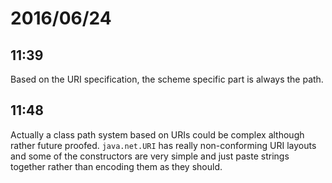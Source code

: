 # 2016/06/24

## 11:39

Based on the URI specification, the scheme specific part is always the path.

## 11:48

Actually a class path system based on URIs could be complex although rather
future proofed. `java.net.URI` has really non-conforming URI layouts and some
of the constructors are very simple and just paste strings together rather
than encoding them as they should.

